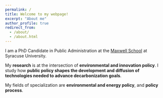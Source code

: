 ```yaml
---
permalink: /
title: Welcome to my webpage!
excerpt: "About me"
author_profile: true
redirect_from:
  - /about/
  - /about.html
---
```


I am a PhD Candidate in Public Administration at the <a href="https://www.maxwell.syr.edu/">Maxwell School</a> at Syracuse University.


My **research** is at the intersection of **environmental and innovation policy**.  I study how **public policy shapes the development and diffusion of technologies needed to advance decarbonization goals**. 

My fields of specialization are **environmental and energy policy**, and **policy process**.
